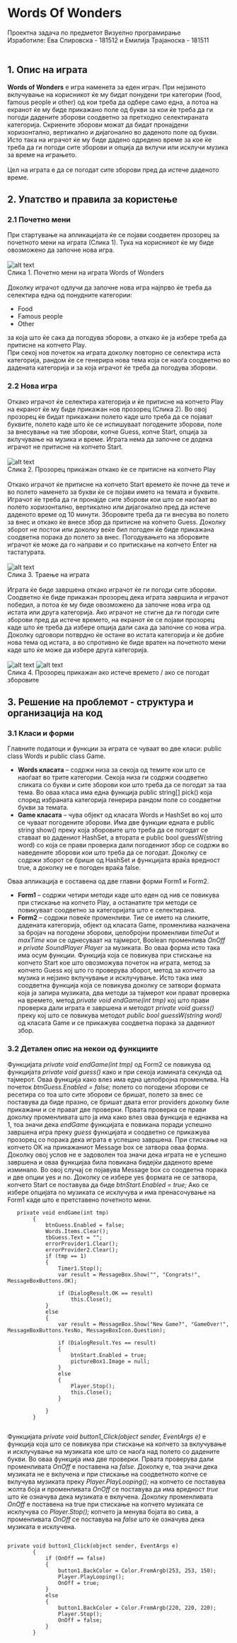 # Words Of Wonders
 Проектна задача по предметот Визуелно програмирање <br /> 
 Изработиле: Ева Спировска - 181512 и Емилија Трајаноска - 181511
 <br /> 
 <br /> 
 ## 1.	Опис на играта
 **Words of Wonders** е игра наменета за еден играч. При нејзиното вклучување на корисникот ќе му бидат понудени три категории (food, famous people и other) од кои треба да одбере само една,  а потоа на екранот ќе му биде прикажано поле од букви за кои ќе треба да ги погоди  дадените зборови соодветно за претходно селектираната категорија. Скриените зборови можат да бидат пронајдени хоризонтално, вертикално и дијагонално во даденото поле од букви.  Исто така на играчот ќе му биде дадено одредено време за кое ќе треба да ги погоди сите зборови и опција да вклучи или исклучи музика за време на играњето. <br /> <br />
Цел на играта е да се погодат сите зборови пред да истече даденото време.
<br />
## 2.  Упатство и правила за користење 
### 2.1 Почетно мени
При стартување на апликацијата ќе се појави соодветен прозорец за почетното мени на играта (Слика 1). Тука на корисникот ќе му биде овозможено да започне нова игра.  
<br/>
![alt text](slika1.jpg)
<br />
Слика 1.    Почетно мени на играта Words of Wonders
<br /><br/>
Доколку играчот одлучи да започне нова игра најпрво ќе треба да селектира една од понудните категории:
*	Food
*	Famous people
*	Other <br/>

за која што ќе сака да погодува зборови, а откако ќе ја избере треба да притисне на копчето Play. <br/>
 При секој нов почеток на играта доколку повторно се селектира иста категорија, рандом ќе се генерира нова тема која се наоѓа соодветно во дадената категорија и за која играчот ќе треба да погодува зборови.
### 2.2 Нова игра
Откако играчот ќе селектира категорија и ќе притисне на копчето Play на екранот ќе му биде прикажан нов прозорец (Слика 2). Во овој прозорец ќе бидат прикажани полето каде што треба да се појават буквите, полето каде што ќе се испишуваат погодените зборови, поле за внесување на тие зборови, копче Guess, копче Start, опција за вклучување на музика и време. Играта нема да започне се додека играчот не притисне на копчето Start. 
<br/> <br/>
![alt text](slika2.jpg)
<br/>
Слика 2.    Прозорец прикажан откако ќе се притисне на копчето Play
<br/><br/>
Откако играчот ќе притисне на копчето Start времето ќе почне да тече и во полето наменето за букви ќе се појави името на темата и буквите. Играчот ќе треба да ги пронајде сите зборови кои што се наоѓаат во полето хоризонтално, вертикално или дијагонално пред да истече даденото време од 10 минути. Зборовите треба да ги внесува во полето за внес и откако ќе внесе збор да притисне на копчето Guess. Доколку зборот не постои или доколку веќе бил погоден ќе биде прикажана соодветна порака до полето за внес. Погодувањето на зборовите играчот ќе може да го направи и со притискање на копчето Enter на тастатурата.
<br/> <br/>
![alt text](slika3.jpg)
<br/>
Слика 3.    Траење на играта
<br/><br/>
Играта ќе биде завршена откако играчот ќе ги погоди сите зборови. Соодветно ќе биде прикажан прозорец дека играта завршила и играчот победил, а потоа ќе му биде овозможено да започне нова игра од истата или друга категорија. Ако играчот не стигне да ги погоди сите зборови пред да истече времето, на екранот ќе се појави прозорец каде што ќе треба да избере опција дали сака да започне со нова игра. Доколку одговори потврдно ќе остане во истата категорија и ќе добие нова тема од истата, а во спротивно ќе биде вратен на почетното мени каде што ќе може да избере друга категорија.
<br/> <br/>
![alt text](slika4.jpg)  ![alt text](slika5.jpg)
<br/>
Слика 4.    Прозорец прикажан ако истече времето / ако се погодат зборовите                           
## 3.	Решение на проблемот - структура и организација на код
### 3.1 Класи и форми
Главните податоци и функции за играта се чуваат во две класи: public class Words и public class Game.
* **Words класата** – содржи низа за секоја од темите кои што се наоѓаат во трите категории. Секоја низа ги содржи соодветно сликата со букви и сите зборови кои што треба да се погодат за таа тема. Во оваа класа има една функција public string[] pick() која според избраната категорија генерира рандом поле со соодветни букви за темата.
* **Game класата** – чува објект од класата Words и HashSet во кој што се чуваат погодените зборови. Има две функции едната е public string show() преку која зборовите што треба да се погодат се ставаат во дадениот HashSet, а втората е public bool guessW(string word) со која се прави проверка дали погодениот збор се содржи во наведените зборови кои што треба да се погодат. Доколку се содржи зборот се брише од HashSet и функцијата враќа вредност true, а доколку не е погоден враќа false.

Оваа апликација е составена од две главни форми Form1 и Form2.
* **Form1** – содржи четири методи каде што еден од нив се повикува при стискање на копчето Play, а останатите три методи се повикуваат соодветно за категоријата што е селектирана. 
* **Form2** – содржи повеќе променливи. Тие се името на сликите, дадената категорија, објект од класата Game, променлива назначена за бројач на погодени зборови, целобројни променливи *timeOut* и *maxTime* кои се однесуваат на тајмерот, Boolean променлива *OnOff* и *private SoundPlayer Player* за музиката. Во оваа форма исто така има осум функции. Функција која се повикува при стискање на копчето Start кое што овозможува почеток на играта, метод за копчето Guess кој што го проверува зборот, метод за копчето за музика и нејзино вклучување и исклучување. Исто така има соодветна функција која се повикува доколку се затвори формата која ја запира музиката, два методи за тајмерот кои прават проверка на времето, метод *private void endGame(int tmp)* кој што прави проверка дали играта е завршена и методот *private void guess()* преку кој што се повикува методот *public bool guessW(string word)* од класата Game и се прикажува соодветна порака за дадениот збор.
### 3.2 Детален опис на некои од функциите
Функцијата *private void endGame(int tmp)* од Form2 се повикува од функцијата *private void guess()* како и при секоја измината секунда од тајмерот. Оваа функција како влез има една целобројна променлива. На почеток *btnGuess.Enabled = false;* полето со погодени зборови се ресетира со тоа што сите зборови се бришат, полето за внес се поставува да биде празно, се бришат двата error providers доколку биле прикажани и се прават две проверки. Првата проверка се прави доколку променливата што ја има како влез оваа функција е еднаква на 1, тоа значи дека *endGame* функцијата е повикана поради успешно завршена игра преку *guess* функцијата и соодветно се прикажува прозорец со порака дека играта е успешно завршена. При стискање на копчето ОК на прикажаниот Message box се затвора оваа форма. Доколку овој услов не е задоволен тоа значи дека играта не е успешно завршена и оваа функцијаа била повикана бидејќи даденото време изминало. Во овој случај се појавува Мessage box со соодветна порака и две опции yes и no. Доколку се избере yes формата не се затвора, копчето Start се поставува да биде  *btnStart.Enabled = true;* Ако се избере опцијата no музиката се исклучува и има пренасочување на Form1 каде што е претставено почетното мени. <br/>
 <pre><code>   private void endGame(int tmp)
        {
            btnGuess.Enabled = false;
            Words.Items.Clear();
            tbGuess.Text = "";
            errorProvider1.Clear();
            errorProvider2.Clear();
            if (tmp == 1)
            {
                Timer1.Stop();
                var result = MessageBox.Show("", "Congrats!", MessageBoxButtons.OK);

                if (DialogResult.OK == result)
                    this.Close();
            }
            else
            {
                var result = MessageBox.Show("New Game?", "GameOver!", MessageBoxButtons.YesNo, MessageBoxIcon.Question);

                if (DialogResult.Yes == result)
                {
                    btnStart.Enabled = true;
                    pictureBox1.Image = null;
                }
                else
                {
                    Player.Stop();
                    this.Close();
                }

            }
        }
        </code></pre> 
Функцијата *private void button1_Click(object sender, EventArgs e)* е функција која што се повикува при стискање на копчето за вклучување и исклучување на музиката кое што се наоѓа над полето со дадените букви. Во оваа функција има две проверки. Првата проверува дали променливата *OnOff* е поставена на *false*. Доколку е, тоа значи дека музиката не е вклучена и при стискање на соодветното копче се вклучува музиката преку *Player.PlayLooping();*  на копчето се поставува жолта боја и променливата *OnOff* се поставува да има вредност *true* што ќе означува дека музиката е вклучена. Доколку променливата *OnOff* е поставена на true при стискање на копчето музиката се исклучува со *Player.Stop();* копчето ја менува бојата во сива, а променливата *OnOff* се поставува на *false* што ќе означува дека музиката е исклучена.
<pre><code>
private void button1_Click(object sender, EventArgs e)
        {
            if (OnOff == false)
            {
                button1.BackColor = Color.FromArgb(253, 253, 150);
                Player.PlayLooping();
                OnOff = true;
            }
            else
            {
                button1.BackColor = Color.FromArgb(220, 220, 220);
                Player.Stop();
                OnOff = false;
            }
        }
</code></pre>